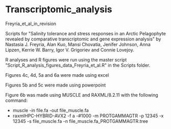 # Transcriptomic_analysis

Freyria_et_al_in_revision

Scripts for "Salinity tolerance and stress responses in an Arctic Pelagophyte revealed by comparative transcriptomic and gene expression analysis" by Nastasia J. Freyria, Alan Kuo, Mansi Chovatia, Jenifer Johnson, Anna Lipzen, Kerrie W. Barry, Igor V. Grigoriev and Connie Lovejoy.

R analyses and R figures were run using the master script "Script_R_analysis_figures_data_Freyria_et_al.R" in the Scripts folder.

Figures 4c, 4d, 5a and 6a were made using excel

Figures 5b and 5c were made using powerpoint

Figure 6b was made using MUSCLE and RAXML/8.2.11 with the following command:
- muscle -in file.fa -out file_muscle.fa
- raxmlHPC-HYBRID-AVX2 -f a -#1000 -m PROTGAMMAGTR -p 12345 -x 12345 -s file_muscle.fa -n file_muscle.fa_PROTGAMMAGTR.tree

